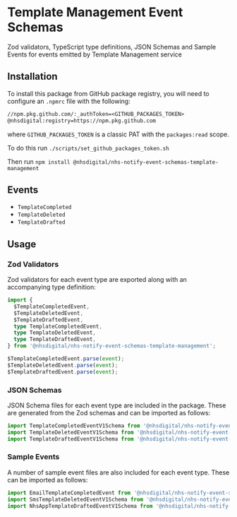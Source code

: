 # Template Management Event Schemas

Zod validators, TypeScript type definitions, JSON Schemas and Sample Events for events emitted by Template Management service

## Installation

To install this package from GitHub package registry, you will need to configure an `.npmrc` file with the following:

```txt
//npm.pkg.github.com/:_authToken=<GITHUB_PACKAGES_TOKEN>
@nhsdigital:registry=https://npm.pkg.github.com
```

where `GITHUB_PACKAGES_TOKEN` is a classic PAT with the `packages:read` scope.

To do this run `./scripts/set_github_packages_token.sh`

Then run `npm install @nhsdigital/nhs-notify-event-schemas-template-management`

## Events

- `TemplateCompleted`
- `TemplateDeleted`
- `TemplateDrafted`

## Usage

### Zod Validators

Zod validators for each event type are exported along with an accompanying type definition:

```ts
import {
  $TemplateCompletedEvent,
  $TemplateDeletedEvent,
  $TemplateDraftedEvent,
  type TemplateCompletedEvent,
  type TemplateDeletedEvent,
  type TemplateDraftedEvent,
} from '@nhsdigital/nhs-notify-event-schemas-template-management';

$TemplateCompletedEvent.parse(event);
$TemplateDeletedEvent.parse(event);
$TemplateDraftedEvent.parse(event);
```

### JSON Schemas

JSON Schema files for each event type are included in the package. These are generated from the Zod schemas and can be imported as follows:

```ts
import TemplateCompletedEventV1Schema from '@nhsdigital/nhs-notify-event-schemas-template-management/schemas/TemplateCompleted/v1.json';
import TemplateDeletedEventV1Schema from '@nhsdigital/nhs-notify-event-schemas-template-management/schemas/TemplateDeleted/v1.json';
import TemplateDraftedEventV1Schema from '@nhsdigital/nhs-notify-event-schemas-template-management/schemas/TemplateDrafted/v1.json';
```

### Sample Events

A number of sample event files are also included for each event type. These can be imported as follows:

```ts
import EmailTemplateCompletedEvent from '@nhsdigital/nhs-notify-event-schemas-template-management/examples/TemplateCompleted/v1/email.json';
import SmsTemplateDeletedEventV1Schema from '@nhsdigital/nhs-notify-event-schemas-template-management/examples/TemplateDeleted/v1/sms.json';
import NhsAppTemplateDraftedEventV1Schema from '@nhsdigital/nhs-notify-event-schemas-template-management/examples/TemplateDrafted/v1/nhsapp.json';
```
